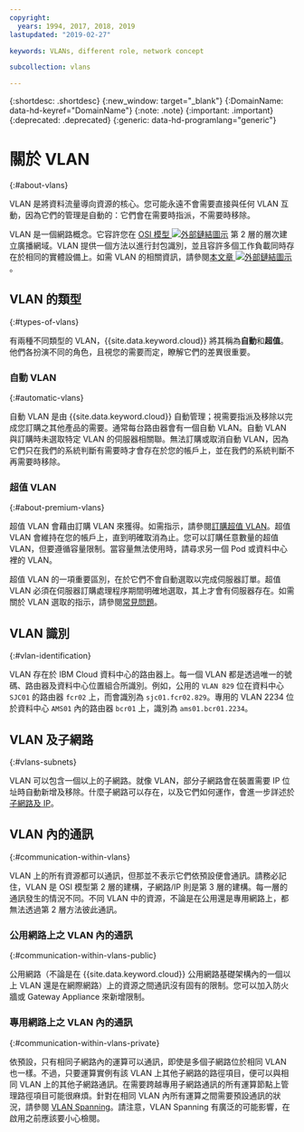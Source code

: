 ```yaml
---
copyright:
  years: 1994, 2017, 2018, 2019
lastupdated: "2019-02-27"

keywords: VLANs, different role, network concept

subcollection: vlans

---
```


{:shortdesc: .shortdesc}
{:new_window: target="_blank"}
{:DomainName: data-hd-keyref="DomainName"}
{:note: .note}
{:important: .important}
{:deprecated: .deprecated}
{:generic: data-hd-programlang="generic"}

# 關於 VLAN
{:#about-vlans}

VLAN 是將資料流量導向資源的核心。您可能永遠不會需要直接與任何 VLAN 互動，因為它們的管理是自動的：它們會在需要時指派，不需要時移除。

VLAN 是一個網路概念。它容許您在 [OSI 模型 ![外部鏈結圖示](../../icons/launch-glyph.svg "外部鏈結圖示")](https://en.wikipedia.org/wiki/OSI_model) 第 2 層的層次建立廣播網域。VLAN 提供一個方法以進行封包識別，並且容許多個工作負載同時存在於相同的實體設備上。如需 VLAN 的相關資訊，請參閱[本文章 ![外部鏈結圖示](../../icons/launch-glyph.svg "外部鏈結圖示")](https://en.wikipedia.org/wiki/Virtual_LAN)。

## VLAN 的類型
{:#types-of-vlans}

有兩種不同類型的 VLAN，{{site.data.keyword.cloud}} 將其稱為**自動**和**超值**。他們各扮演不同的角色，且視您的需要而定，瞭解它們的差異很重要。

### 自動 VLAN
{:#automatic-vlans}

自動 VLAN 是由 {{site.data.keyword.cloud}} 自動管理；視需要指派及移除以完成您訂購之其他產品的需要。通常每台路由器會有一個自動 VLAN。自動 VLAN 與訂購時未選取特定 VLAN 的伺服器相關聯。無法訂購或取消自動 VLAN，因為它們只在我們的系統判斷有需要時才會存在於您的帳戶上，並在我們的系統判斷不再需要時移除。

### 超值 VLAN
{:#about-premium-vlans}

超值 VLAN 會藉由訂購 VLAN 來獲得。如需指示，請參閱[訂購超值 VLAN](/docs/infrastructure/vlans?topic=vlans-ordering-premium-vlans)。超值 VLAN 會維持在您的帳戶上，直到明確取消為止。您可以訂購任意數量的超值 VLAN，但要遵循容量限制。當容量無法使用時，請尋求另一個 Pod 或資料中心裡的 VLAN。

超值 VLAN 的一項重要區別，在於它們不會自動選取以完成伺服器訂單。超值 VLAN 必須在伺服器訂購處理程序期間明確地選取，其上才會有伺服器存在。如需關於 VLAN 選取的指示，請參閱[常見問題](/docs/infrastructure/vlans?topic=vlans-vlans-faqs#is-there-a-way-to-specify-which-vlan-i-want-to-use-for-my-device-when-i-order-it-)。


## VLAN 識別
{:#vlan-identification}

VLAN 存在於 IBM Cloud 資料中心的路由器上。每一個 VLAN 都是透過唯一的號碼、路由器及資料中心位置組合所識別。例如，公用的 `VLAN 829` 位在資料中心 `SJC01` 的路由器 `fcr02` 上，而會識別為 `sjc01.fcr02.829`。專用的 VLAN 2234 位於資料中心 `AMS01` 內的路由器 `bcr01` 上，識別為 `ams01.bcr01.2234`。


## VLAN 及子網路
{:#vlans-subnets}

VLAN 可以包含一個以上的子網路。就像 VLAN，部分子網路會在裝置需要 IP 位址時自動新增及移除。什麼子網路可以存在，以及它們如何運作，會進一步詳述於[子網路及 IP](/docs/infrastructure/subnets?topic=subnets-getting-started-subnets-ips)。


## VLAN 內的通訊
{:#communication-within-vlans}

VLAN 上的所有資源都可以通訊，但那並不表示它們依預設便會通訊。請務必記住，VLAN 是 OSI 模型第 2 層的建構，子網路/IP 則是第 3 層的建構。每一層的通訊發生的情況不同。不同 VLAN 中的資源，不論是在公用還是專用網路上，都無法透過第 2 層方法彼此通訊。

### 公用網路上之 VLAN 內的通訊
{:#communication-within-vlans-public}

公用網路（不論是在 {{site.data.keyword.cloud}} 公用網路基礎架構內的一個以上 VLAN 還是在網際網路）上的資源之間通訊沒有固有的限制。您可以加入防火牆或 Gateway Appliance 來新增限制。

### 專用網路上之 VLAN 內的通訊
{:#communication-within-vlans-private}

依預設，只有相同子網路內的運算可以通訊，即使是多個子網路位於相同 VLAN 也一樣。不過，只要運算實例有該 VLAN 上其他子網路的路徑項目，便可以與相同 VLAN 上的其他子網路通訊。在需要跨越專用子網路通訊的所有運算節點上管理路徑項目可能很麻煩。針對在相同 VLAN 內所有運算之間需要預設通訊的狀況，請參閱 [VLAN Spanning](/docs/infrastructure/vlans?topic=vlans-vlan-spanning)。請注意，VLAN Spanning 有廣泛的可能影響，在啟用之前應該要小心檢閱。
